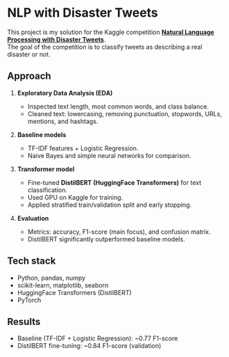 # NLP with Disaster Tweets  

This project is my solution for the Kaggle competition **[Natural Language Processing with Disaster Tweets](https://www.kaggle.com/competitions/nlp-getting-started)**.  
The goal of the competition is to classify tweets as describing a real disaster or not.  

## Approach  

1. **Exploratory Data Analysis (EDA)**  
   - Inspected text length, most common words, and class balance.  
   - Cleaned text: lowercasing, removing punctuation, stopwords, URLs, mentions, and hashtags.  

2. **Baseline models**  
   - TF-IDF features + Logistic Regression.  
   - Naive Bayes and simple neural networks for comparison.  

3. **Transformer model**  
   - Fine-tuned **DistilBERT (HuggingFace Transformers)** for text classification.  
   - Used GPU on Kaggle for training.  
   - Applied stratified train/validation split and early stopping.  

4. **Evaluation**  
   - Metrics: accuracy, F1-score (main focus), and confusion matrix.  
   - DistilBERT significantly outperformed baseline models.  

## Tech stack  

- Python, pandas, numpy  
- scikit-learn, matplotlib, seaborn  
- HuggingFace Transformers (DistilBERT)  
- PyTorch  

## Results  

- Baseline (TF-IDF + Logistic Regression): ~0.77 F1-score  
- DistilBERT fine-tuning: ~0.84 F1-score (validation)  
